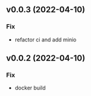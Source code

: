 ## v0.0.3 (2022-04-10)

### Fix

- refactor ci and add minio

## v0.0.2 (2022-04-10)

### Fix

- docker build
